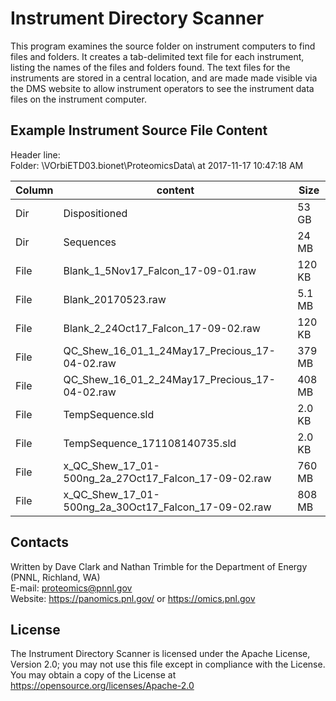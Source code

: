 # Instrument Directory Scanner

This program examines the source folder on instrument computers to find files and folders.
It creates a tab-delimited text file for each instrument, listing the names of the files and folders found.
The text files for the instruments are stored in a central location, and are made
made visible via the DMS website to allow instrument operators to see the
instrument data files on the instrument computer.

## Example Instrument Source File Content

Header line:\
Folder: \\VOrbiETD03.bionet\ProteomicsData\ at 2017-11-17 10:47:18 AM

| Column   | content     | Size          | 
|----------|-------------|---------------|
| Dir      | Dispositioned | 53 GB |
| Dir      | Sequences | 24 MB |
| File     | Blank_1_5Nov17_Falcon_17-09-01.raw | 120 KB |
| File     | Blank_20170523.raw | 5.1 MB |
| File     | Blank_2_24Oct17_Falcon_17-09-02.raw | 120 KB |
| File     | QC_Shew_16_01_1_24May17_Precious_17-04-02.raw | 379 MB |
| File     | QC_Shew_16_01_2_24May17_Precious_17-04-02.raw | 408 MB |
| File     | TempSequence.sld | 2.0 KB |
| File     | TempSequence_171108140735.sld | 2.0 KB |
| File     | x_QC_Shew_17_01-500ng_2a_27Oct17_Falcon_17-09-02.raw | 760 MB |
| File     | x_QC_Shew_17_01-500ng_2a_30Oct17_Falcon_17-09-02.raw | 808 MB |

## Contacts

Written by Dave Clark and Nathan Trimble for the Department of Energy (PNNL, Richland, WA) \
E-mail: proteomics@pnnl.gov \
Website: https://panomics.pnl.gov/ or https://omics.pnl.gov

## License

The Instrument Directory Scanner is licensed under the Apache License, Version 2.0; 
you may not use this file except in compliance with the License.  You may obtain 
a copy of the License at https://opensource.org/licenses/Apache-2.0
